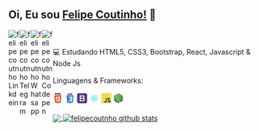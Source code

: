 ## Oi, Eu sou [Felipe Coutinho!](https://www.linkedin.com/in/felipe-coutinho-83b837174/) 👋



<a href="https://www.linkedin.com/in/felipe-coutinho-83b837174/">
  <img align="left" alt="felipecoutnho Linkdein" width="22px" src="https://cdn.jsdelivr.net/npm/simple-icons@v3/icons/linkedin.svg" />
</a>

<a href="https://t.me/felipecoutnho">
  <img align="left" alt="felipecoutnho Telegram" width="22px" src="https://cdn.jsdelivr.net/npm/simple-icons@v3/icons/telegram.svg" />
</a>
<a href="https://api.whatsapp.com/send?phone=5511952870735">
  <img align="left" alt="felipecoutnho Whatsapp" width="22px" src="https://cdn.jsdelivr.net/npm/simple-icons@v3/icons/whatsapp.svg" />
</a>
<a href="https://codepen.io/felipecoutnho">
  <img align="left" alt="felipecoutnho Codepen" width="22px" src="https://cdn.jsdelivr.net/npm/simple-icons@v3/icons/codepen.svg" />
</a>
<br>
<br>
💻 Estudando HTML5, CSS3, Bootstrap, React, Javascript & Node Js 

<br>
<br>
Linguagens & Frameworks:
<br>
<br>
<code><img height="20" src="https://raw.githubusercontent.com/github/explore/80688e429a7d4ef2fca1e82350fe8e3517d3494d/topics/html/html.png"></code>
<code><img height="20" src="https://raw.githubusercontent.com/github/explore/80688e429a7d4ef2fca1e82350fe8e3517d3494d/topics/css/css.png"></code>
<code><img height="20" src="https://raw.githubusercontent.com/github/explore/80688e429a7d4ef2fca1e82350fe8e3517d3494d/topics/bootstrap/bootstrap.png"></code>
<code><img height="20" src="https://raw.githubusercontent.com/github/explore/80688e429a7d4ef2fca1e82350fe8e3517d3494d/topics/react/react.png"></code>
<code><img height="20" src="https://raw.githubusercontent.com/github/explore/80688e429a7d4ef2fca1e82350fe8e3517d3494d/topics/javascript/javascript.png"></code>
<code><img height="20" src="https://raw.githubusercontent.com/github/explore/80688e429a7d4ef2fca1e82350fe8e3517d3494d/topics/nodejs/nodejs.png"></code>

<br>
<br>
<a href="https://github.com/felipecoutnho">
  <img align="center" src="https://github-readme-stats.vercel.app/api/top-langs/?username=felipecoutnho&theme=light&hide_langs_below=1" />
</a>

<a href="https://github.com/felipecoutnho">
 <img align="center" src="https://github-readme-stats.vercel.app/api?username=felipecoutnho&show_icons=true&theme=light&line_height=27" alt="felipecoutnho github stats"/>
</a>


